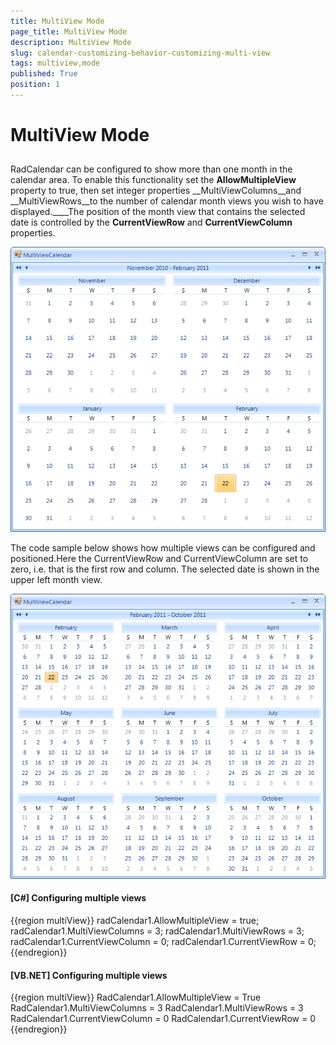 ```yaml
---
title: MultiView Mode
page_title: MultiView Mode
description: MultiView Mode
slug: calendar-customizing-behavior-customizing-multi-view
tags: multiview,mode
published: True
position: 1
---
```


# MultiView Mode



## 

RadCalendar can be configured to show more than one month in the calendar area. To enable this functionality set the __AllowMultipleView__ property to true, then set integer properties __MultiViewColumns__and __MultiViewRows__to the number of calendar month views you wish to have displayed.____The position of the month view that contains the selected date is controlled by the __CurrentViewRow__ and __CurrentViewColumn__ properties.

![calendar-customizing-behavior-customizing-multi-view-mode 001](images/calendar-customizing-behavior-customizing-multi-view-mode001.png)

The code sample below shows how multiple views can be configured and positioned.Here the CurrentViewRow and CurrentViewColumn are set to zero, i.e. that is the first row and column. The selected date is shown in the upper left month view. 

![calendar-customizing-behavior-customizing-multi-view-mode 002](images/calendar-customizing-behavior-customizing-multi-view-mode002.png)

#### __[C#] Configuring multiple views__

{{region multiView}}
	            radCalendar1.AllowMultipleView = true;
	            radCalendar1.MultiViewColumns = 3;
	            radCalendar1.MultiViewRows = 3;
	            radCalendar1.CurrentViewColumn = 0;
	            radCalendar1.CurrentViewRow = 0;
	{{endregion}}



#### __[VB.NET] Configuring multiple views__

{{region multiView}}
	        RadCalendar1.AllowMultipleView = True
	        RadCalendar1.MultiViewColumns = 3
	        RadCalendar1.MultiViewRows = 3
	        RadCalendar1.CurrentViewColumn = 0
	        RadCalendar1.CurrentViewRow = 0
	{{endregion}}




